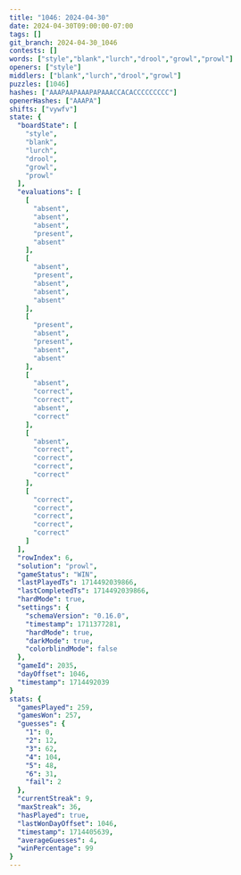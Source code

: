 ```yaml
---
title: "1046: 2024-04-30"
date: 2024-04-30T09:00:00-07:00
tags: []
git_branch: 2024-04-30_1046
contests: []
words: ["style","blank","lurch","drool","growl","prowl"]
openers: ["style"]
middlers: ["blank","lurch","drool","growl"]
puzzles: [1046]
hashes: ["AAAPAAPAAAPAPAAACCACACCCCCCCCC"]
openerHashes: ["AAAPA"]
shifts: ["vywfv"]
state: {
  "boardState": [
    "style",
    "blank",
    "lurch",
    "drool",
    "growl",
    "prowl"
  ],
  "evaluations": [
    [
      "absent",
      "absent",
      "absent",
      "present",
      "absent"
    ],
    [
      "absent",
      "present",
      "absent",
      "absent",
      "absent"
    ],
    [
      "present",
      "absent",
      "present",
      "absent",
      "absent"
    ],
    [
      "absent",
      "correct",
      "correct",
      "absent",
      "correct"
    ],
    [
      "absent",
      "correct",
      "correct",
      "correct",
      "correct"
    ],
    [
      "correct",
      "correct",
      "correct",
      "correct",
      "correct"
    ]
  ],
  "rowIndex": 6,
  "solution": "prowl",
  "gameStatus": "WIN",
  "lastPlayedTs": 1714492039866,
  "lastCompletedTs": 1714492039866,
  "hardMode": true,
  "settings": {
    "schemaVersion": "0.16.0",
    "timestamp": 1711377281,
    "hardMode": true,
    "darkMode": true,
    "colorblindMode": false
  },
  "gameId": 2035,
  "dayOffset": 1046,
  "timestamp": 1714492039
}
stats: {
  "gamesPlayed": 259,
  "gamesWon": 257,
  "guesses": {
    "1": 0,
    "2": 12,
    "3": 62,
    "4": 104,
    "5": 48,
    "6": 31,
    "fail": 2
  },
  "currentStreak": 9,
  "maxStreak": 36,
  "hasPlayed": true,
  "lastWonDayOffset": 1046,
  "timestamp": 1714405639,
  "averageGuesses": 4,
  "winPercentage": 99
}
---
```

<!-- more -->
